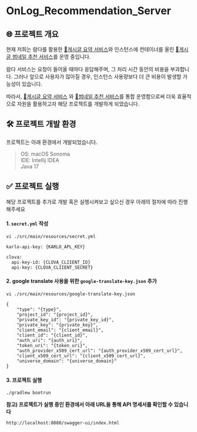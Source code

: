 # OnLog_Recommendation_Server

## 🌐 프로젝트 개요

현재 저희는 람다를 활용한 [🔗게시글 요약 서비스](https://github.com/KEAPoint/OnLog_Text_Summarization_Lambda)와 인스턴스에 컨테이너를
올린 [🔗게시글 썸네일 추천 서비스](https://github.com/KEAPoint/OnLog_Image_Generation)를 운영 중입니다.

람다 서비스는 요청이 들어올 때마다 응답해주며, 그 처리 시간 동안의 비용을 부과합니다. 그러나 앞으로 사용자가 많아질 경우, 인스턴스 사용량보다 더 큰 비용이 발생할 가능성이 있습니다.

따라서, [🔗게시글 요약 서비스](https://github.com/KEAPoint/OnLog_Text_Summarization_Lambda)
와 [🔗썸네일 추천 서비스](https://github.com/KEAPoint/OnLog_Image_Generation)를 통합 운영함으로써 더욱 효율적으로 자원을 활용하고자 해당 프로젝트를 개발하게 되었습니다.

## 🛠️ 프로젝트 개발 환경

프로젝트는 아래 환경에서 개발되었습니다.

> OS: macOS Sonoma   
> IDE: Intellij IDEA  
> Java 17

## ✅ 프로젝트 실행

해당 프로젝트를 추가로 개발 혹은 실행시켜보고 싶으신 경우 아래의 절차에 따라 진행해주세요

#### 1. `secret.yml` 작성

```commandline
vi ./src/main/resources/secret.yml
```

```text
karlo-api-key: {KARLO_APL_KEY}

clova:
  api-key-id: {CLOVA_CLIIENT_ID}
  api-key: {CLOVA_CLIIENT_SECRET}
```

#### 2. google translate 사용을 위한 `google-translate-key.json` 추가

```commandline
vi ./src/main/resources/google-translate-key.json
```

```text
{
    "type": "{type}",
    "project_id": "{project_id}",
    "private_key_id": "{private_key_id}",
    "private_key": "{private_key}",
    "client_email": "{client_email}",
    "client_id": "{client_id}",
    "auth_uri": "{auth_uri}",
    "token_uri": "{token_uri}",
    "auth_provider_x509_cert_url": "{auth_provider_x509_cert_url}",
    "client_x509_cert_url": "{client_x509_cert_url}",
    "universe_domain": "{universe_domain}"
}
```

#### 3. 프로젝트 실행

```commandline
./gradlew bootrun
```

**참고) 프로젝트가 실행 중인 환경에서 아래 URL을 통해 API 명세서를 확인할 수 있습니다**

```commandline
http://localhost:8080/swagger-ui/index.html
```
